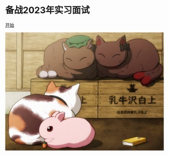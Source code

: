 <!-- _coverpage.md -->

# 备战2023年实习面试



[开始](/README.md)

![animal cat chen goutokuji_mike group hat inaba_tewi kaenbyou_rin multiple_tails no_humans rabbit shirosato tail touhou](_coverpage/1.jpg)

